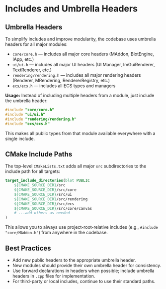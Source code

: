 # Includes and Umbrella Headers

## Umbrella Headers

To simplify includes and improve modularity, the codebase uses umbrella headers for all major modules:

- `core/core.h` — includes all major core headers (MAddon, BlotEngine, IApp, etc.)
- `ui/ui.h` — includes all major UI headers (UI Manager, ImGuiRenderer, TextRenderer, etc.)
- `rendering/rendering.h` — includes all major rendering headers (Renderer, MRendering, RendererRegistry, etc.)
- `ecs/ecs.h` — includes all ECS types and managers

**Usage:**
Instead of including multiple headers from a module, just include the umbrella header:

```cpp
#include "core/core.h"
#include "ui/ui.h"
#include "rendering/rendering.h"
#include "ecs/ecs.h"
```

This makes all public types from that module available everywhere with a single include.

## CMake Include Paths

The top-level `CMakeLists.txt` adds all major `src` subdirectories to the include path for all targets:

```cmake
target_include_directories(blot PUBLIC
    ${CMAKE_SOURCE_DIR}/src
    ${CMAKE_SOURCE_DIR}/src/core
    ${CMAKE_SOURCE_DIR}/src/ui
    ${CMAKE_SOURCE_DIR}/src/rendering
    ${CMAKE_SOURCE_DIR}/src/ecs
    ${CMAKE_SOURCE_DIR}/src/core/canvas
    # ...add others as needed
)
```

This allows you to always use project-root-relative includes (e.g., `#include "core/MAddon.h"`) from anywhere in the codebase.

## Best Practices
- Add new public headers to the appropriate umbrella header.
- New modules should provide their own umbrella header for consistency.
- Use forward declarations in headers when possible; include umbrella headers in `.cpp` files for implementation.
- For third-party or local includes, continue to use their standard paths. 

